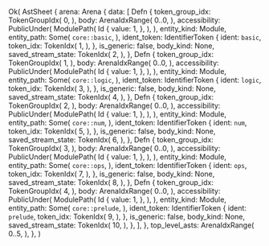 Ok(
    AstSheet {
        arena: Arena {
            data: [
                Defn {
                    token_group_idx: TokenGroupIdx(
                        0,
                    ),
                    body: ArenaIdxRange(
                        0..0,
                    ),
                    accessibility: PublicUnder(
                        ModulePath(
                            Id {
                                value: 1,
                            },
                        ),
                    ),
                    entity_kind: Module,
                    entity_path: Some(
                        `core::basic`,
                    ),
                    ident_token: IdentifierToken {
                        ident: `basic`,
                        token_idx: TokenIdx(
                            1,
                        ),
                    },
                    is_generic: false,
                    body_kind: None,
                    saved_stream_state: TokenIdx(
                        2,
                    ),
                },
                Defn {
                    token_group_idx: TokenGroupIdx(
                        1,
                    ),
                    body: ArenaIdxRange(
                        0..0,
                    ),
                    accessibility: PublicUnder(
                        ModulePath(
                            Id {
                                value: 1,
                            },
                        ),
                    ),
                    entity_kind: Module,
                    entity_path: Some(
                        `core::logic`,
                    ),
                    ident_token: IdentifierToken {
                        ident: `logic`,
                        token_idx: TokenIdx(
                            3,
                        ),
                    },
                    is_generic: false,
                    body_kind: None,
                    saved_stream_state: TokenIdx(
                        4,
                    ),
                },
                Defn {
                    token_group_idx: TokenGroupIdx(
                        2,
                    ),
                    body: ArenaIdxRange(
                        0..0,
                    ),
                    accessibility: PublicUnder(
                        ModulePath(
                            Id {
                                value: 1,
                            },
                        ),
                    ),
                    entity_kind: Module,
                    entity_path: Some(
                        `core::num`,
                    ),
                    ident_token: IdentifierToken {
                        ident: `num`,
                        token_idx: TokenIdx(
                            5,
                        ),
                    },
                    is_generic: false,
                    body_kind: None,
                    saved_stream_state: TokenIdx(
                        6,
                    ),
                },
                Defn {
                    token_group_idx: TokenGroupIdx(
                        3,
                    ),
                    body: ArenaIdxRange(
                        0..0,
                    ),
                    accessibility: PublicUnder(
                        ModulePath(
                            Id {
                                value: 1,
                            },
                        ),
                    ),
                    entity_kind: Module,
                    entity_path: Some(
                        `core::ops`,
                    ),
                    ident_token: IdentifierToken {
                        ident: `ops`,
                        token_idx: TokenIdx(
                            7,
                        ),
                    },
                    is_generic: false,
                    body_kind: None,
                    saved_stream_state: TokenIdx(
                        8,
                    ),
                },
                Defn {
                    token_group_idx: TokenGroupIdx(
                        4,
                    ),
                    body: ArenaIdxRange(
                        0..0,
                    ),
                    accessibility: PublicUnder(
                        ModulePath(
                            Id {
                                value: 1,
                            },
                        ),
                    ),
                    entity_kind: Module,
                    entity_path: Some(
                        `core::prelude`,
                    ),
                    ident_token: IdentifierToken {
                        ident: `prelude`,
                        token_idx: TokenIdx(
                            9,
                        ),
                    },
                    is_generic: false,
                    body_kind: None,
                    saved_stream_state: TokenIdx(
                        10,
                    ),
                },
            ],
        },
        top_level_asts: ArenaIdxRange(
            0..5,
        ),
    },
)